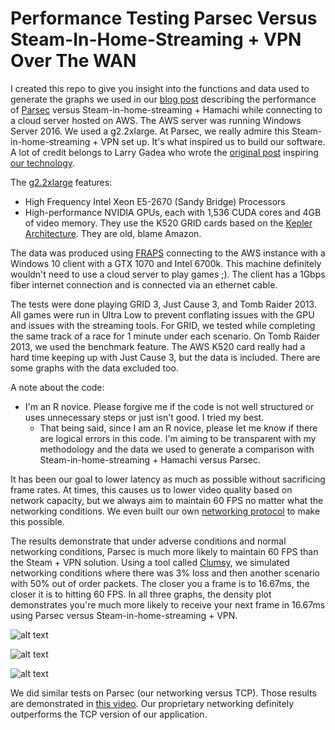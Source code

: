 # Performance Testing Parsec Versus Steam-In-Home-Streaming + VPN Over The WAN

I created this repo to give you insight into the functions and data used to generate the graphs we used in our [blog post](https://blog.parsec.tv/parsec-streaming-versus-steam-in-home-streaming-over-the-internet-cloud-gaming-a7063b9cb92d) describing the performance of [Parsec](https://parsec.tv/) versus Steam-in-home-streaming + Hamachi while connecting to a cloud server hosted on AWS. The AWS server was running Windows Server 2016. We used a g2.2xlarge. At Parsec, we really admire this Steam-in-home-streaming + VPN set up. It's what inspired us to build our software. A lot of credit belongs to Larry Gadea who wrote the [original post](https://lg.io/2015/07/05/revised-and-much-faster-run-your-own-highend-cloud-gaming-service-on-ec2.html) inspiring [our technology](https://blog.parsec.tv/description-of-parsec-technology-b2738dcc3842).

The [g2.2xlarge](https://aws.amazon.com/ec2/instance-types/) features:
* High Frequency Intel Xeon E5-2670 (Sandy Bridge) Processors
* High-performance NVIDIA GPUs, each with 1,536 CUDA cores and 4GB of video memory. They use the K520 GRID cards based on the [Kepler Architecture](https://en.wikipedia.org/wiki/Kepler_(microarchitecture)). They are old, blame Amazon.

The data was produced using [FRAPS](http://www.fraps.com/) connecting to the AWS instance with a Windows 10 client with a GTX 1070 and Intel 6700k. This machine definitely wouldn't need to use a cloud server to play games ;). The client has a 1Gbps fiber internet connection and is connected via an ethernet cable. 

The tests were done playing GRID 3, Just Cause 3, and Tomb Raider 2013. All games were run in Ultra Low to prevent conflating issues with the GPU and issues with the streaming tools. For GRID, we tested while completing the same track of a race for 1 minute under each scenario. On Tomb Raider 2013, we used the benchmark feature. The AWS K520 card really had a hard time keeping up with Just Cause 3, but the data is included. There are some graphs with the data excluded too.

A note about the code:
* I'm an R novice. Please forgive me if the code is not well structured or uses unnecessary steps or just isn't good. I tried my best.
  * That being said, since I am an R novice, please let me know if there are logical errors in this code. I'm aiming to be transparent with my methodology and the data we used to generate a comparison with Steam-in-home-streaming + Hamachi versus Parsec.


It has been our goal to lower latency as much as possible without sacrificing frame rates. At times, this causes us to lower video quality based on network capacity, but we always aim to maintain 60 FPS no matter what the networking conditions. We even built our own [networking protocol](https://blog.parsec.tv/a-primer-on-building-udp-networking-protocols-how-we-deliver-low-latency-cloud-gaming-1987806feb62) to make this possible.

The results demonstrate that under adverse conditions and normal networking conditions, Parsec is much more likely to maintain 60 FPS than the Steam + VPN solution. Using a tool called [Clumsy](https://jagt.github.io/clumsy/), we simulated networking conditions where there was 3% loss and then another scenario with 50% out of order packets. The closer you a frame is to 16.67ms, the closer it is to hitting 60 FPS. In all three graphs, the density plot demonstrates you're much more likely to receive your next frame in 16.67ms using Parsec versus Steam-in-home-streaming + VPN. 

![alt text](https://github.com/parsec-cloud/steam_parsec_test/blob/master/graphs/No%20Change%20To%20Internetplatform_density.jpg "Normal Internet")

![alt text](https://github.com/parsec-cloud/steam_parsec_test/blob/master/graphs/Three%20Percent%20Lossplatform_density.jpg "3% Packet Loss")

![alt text](https://github.com/parsec-cloud/steam_parsec_test/blob/master/graphs/Fifty%20Percent%20Out%20Of%20Order%20Packetsplatform_density.jpg "50% Out Of Order Packets")

We did similar tests on Parsec (our networking versus TCP). Those results are demonstrated in [this video](https://vimeo.com/211552100). Our proprietary networking definitely outperforms the TCP version of our application.
